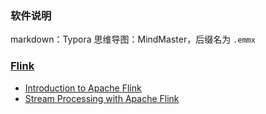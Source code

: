 
### 软件说明
markdown：Typora
思维导图：MindMaster，后缀名为 `.emmx`


### [Flink](./Flink)
- [Introduction to Apache Flink](./Flink/Introduction%20to%20Apache%20Flink)
- [Stream Processing with Apache Flink](./Flink/Stream%20Processing%20with%20Apache%20Flink)
